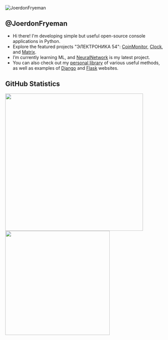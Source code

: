 ![JoerdonFryeman](https://github.com/user-attachments/assets/a7c172e1-67c1-43a5-9ec5-ec6c6ee1d3e2)

## @JoerdonFryeman

- Hi there! I'm developing simple but useful open-source console applications in Python.
- Explore the featured projects "ЭЛЕКТРОНИКА 54": [CoinMonitor](https://github.com/JoerdonFryeman/CoinMonitor), [Clock](https://github.com/JoerdonFryeman/Clock), and [Matrix](https://github.com/JoerdonFryeman/Matrix).
- I’m currently learning ML, and [NeuralNetwork](https://github.com/JoerdonFryeman/NeuralNetwork) is my latest project.
- You can also check out my [personal library](https://github.com/JoerdonFryeman/PyKepLib) of various useful methods, as well as examples of [Django](https://github.com/JoerdonFryeman/DjangoSite) and [Flask](https://github.com/JoerdonFryeman/FlaskSite) websites.

## GitHub Statistics
<div>
    <img src="https://github-readme-stats.vercel.app/api?username=JoerdonFryeman&count_private=true&show_icons=true&theme=radical&rank_icon=github&border_radius=10" width="435px">
    <img src="https://github-readme-stats.vercel.app/api/top-langs/?username=JoerdonFryeman&theme=radical&hide_border=false&include_all_commits=false&count_private=false&layout=compact" width="330px">
</div>
<!---
JoerdonFryeman/JoerdonFryeman is a ✨ special ✨ repository because its `README.md` (this file) appears on your GitHub profile.
You can click the Preview link to take a look at your changes.
--->
